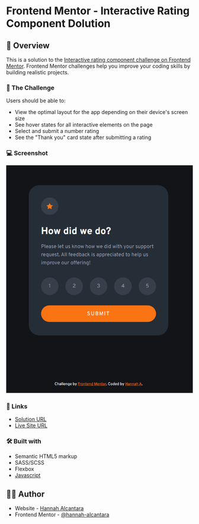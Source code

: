# Frontend Mentor - Interactive Rating Component Dolution

## 📄 Overview

This is a solution to the [Interactive rating component challenge on Frontend Mentor](https://www.frontendmentor.io/challenges/interactive-rating-component-koxpeBUmI). Frontend Mentor challenges help you improve your coding skills by building realistic projects.

### 🎯 The Challenge

Users should be able to:

- View the optimal layout for the app depending on their device's screen size
- See hover states for all interactive elements on the page
- Select and submit a number rating
- See the "Thank you" card state after submitting a rating

### 💻 Screenshot

![Desktop](/images/screenshot.PNG)

### 🔗 Links

- [Solution URL](https://github.com/hannah-alcantara/fm-interactive-rating-component)
- [Live Site URL](https://hannah-alcantara.github.io/fm-interactive-rating-component/)

### 🛠️ Built with

- Semantic HTML5 markup
- SASS/SCSS
- Flexbox
- [Javascript](https://www.javascript.com/)

## 👩‍💻 Author

- Website - [Hannah Alcantara](#)
- Frontend Mentor - [@hannah-alcantara](https://www.frontendmentor.io/profile/hannah-alcantara)
